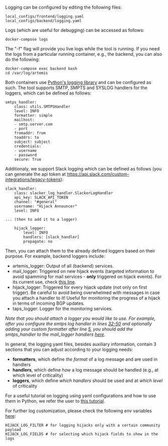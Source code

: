 Logging can be configured by editing the following files:
```
local_configs/frontend/logging.yaml
local_configs/backend/logging.yaml
```
Logs (which are useful for debugging) can be accessed as follows:
```
docker-compose logs
```
The "-f" flag will provide you live logs while the tool is running.
If you need the logs from a particular running container, e.g., the backend, you can also do the following:
```
docker-compose exec backend bash
cd /var/log/artemis
```
Both containers use [Python's logging library](https://docs.python.org/3/library/logging.html) and can be configured as such. The tool supports SMTP, SMPTS and SYSLOG handlers for the loggers, which can be defined as follows:
```
smtps_handler:
    class: utils.SMTPSHandler
    level: INFO
    formatter: simple
    mailhost:
    - smtp.server.com
    - port
    fromaddr: from
    toaddrs: to
    subject: subject
    credentials:
    - username
    - password
    secure: True
```
Additionaly, we support Slack logging which can be defined as follows (you can generate the api token at https://api.slack.com/custom-integrations/legacy-tokens):
```
slack_handler:
    class: slacker_log_handler.SlackerLogHandler
    api_key: SLACK_API_TOKEN
    channel: "#general"
    username: "Hijack Announcer"
    level: INFO

... (then to add it to a logger)

    hijack_logger:
        level: INFO
        handlers: [slack_handler]
        propagate: no
```
Then, you can attach them to the already defined loggers based on their purpose. For example, backend loggers include:
* artemis_logger: Output of all (backend) services.
* mail_logger: Triggered on new hijack events (targeted information to avoid spamming for mail services - **only** triggered on hijack events). For its current use, check [this line](https://github.com/FORTH-ICS-INSPIRE/artemis/blob/master/backend/core/detection.py#L969).
* hijack_logger: Triggered for every hijack update (not only on first trigger). Be careful to avoid being overwhelmed with messages in case you attach a handler to it! Useful for monitoring the progress of a hijack in terms of incoming BGP updates.
* taps_logger: Logger for the monitoring services.

*Note that you should attach a logger you would like to use. For example, after you configure the smtps log handler in lines [32-50](https://github.com/FORTH-ICS-INSPIRE/artemis/blob/master/backend/configs/logging.yaml#L32-L50) and optionally adding your custom formatter after line [5](https://github.com/FORTH-ICS-INSPIRE/artemis/blob/master/backend/configs/logging.yaml#L5), you should add the smtps_handler to the mail_logger handlers [here](https://github.com/FORTH-ICS-INSPIRE/artemis/blob/master/backend/configs/logging.yaml#L85).*

In general, the logging.yaml files, besides auxiliary information, contain 3 sections that you can adjust according to your logging needs:
* **formatters**, which define *the format* of a log message and are used in handlers
* **handlers**, which define *how* a log message should be handled (e.g., at which level of criticality)
* **loggers**, which define *which handlers* should be used and at *which level* of criticality

For a useful tutorial on logging using yaml configurations and how to use them in Python, we refer the user to [this tutorial](https://fangpenlin.com/posts/2012/08/26/good-logging-practice-in-python/).

For further log customization, please check the following env variables [here](https://github.com/FORTH-ICS-INSPIRE/artemis/wiki/Environment-variables):
```
HIJACK_LOG_FILTER # for logging hijacks only with a certain community payload
HIJACK_LOG_FIELDS # for selecting which hijack fields to show in the logs
```
